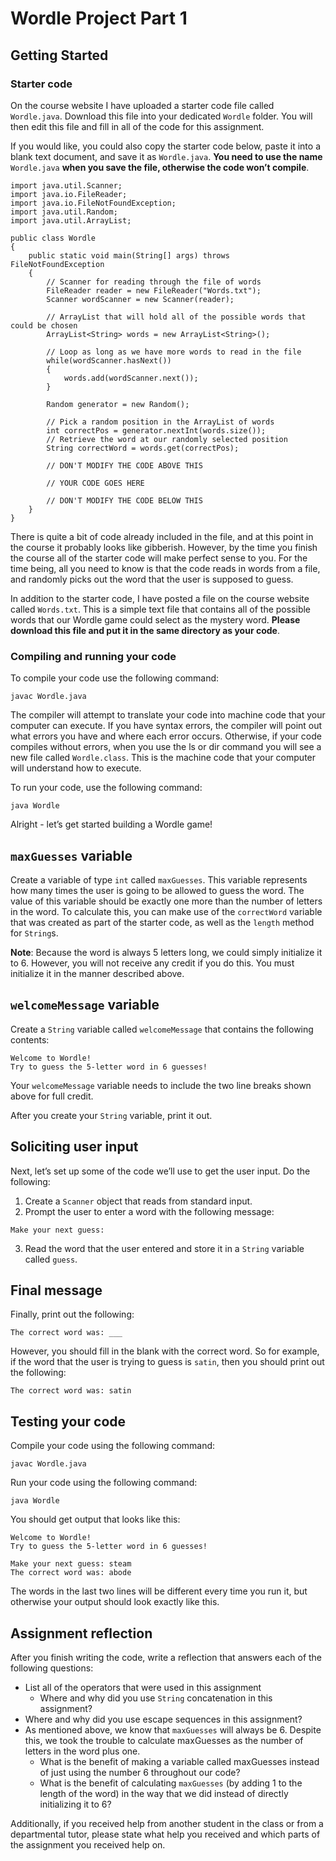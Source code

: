 # Wordle Project Part 1
## Getting Started
### Starter code
On the course website I have uploaded a starter code file called `Wordle.java`. Download this file into your dedicated `Wordle` folder. You will then edit this file and fill in all of the code for this assignment.

If you would like, you could also copy the starter code below, paste it into a blank text document, and save it as `Wordle.java`. **You need to use the name** `Wordle.java` **when you save the file, otherwise the code won’t compile**.

```
import java.util.Scanner;
import java.io.FileReader;
import java.io.FileNotFoundException;
import java.util.Random;
import java.util.ArrayList;

public class Wordle
{
    public static void main(String[] args) throws FileNotFoundException
    {
        // Scanner for reading through the file of words
        FileReader reader = new FileReader("Words.txt");
        Scanner wordScanner = new Scanner(reader);
        
        // ArrayList that will hold all of the possible words that could be chosen
        ArrayList<String> words = new ArrayList<String>();
        
        // Loop as long as we have more words to read in the file
        while(wordScanner.hasNext())
        {
            words.add(wordScanner.next());
        }
        
        Random generator = new Random();
        
        // Pick a random position in the ArrayList of words
        int correctPos = generator.nextInt(words.size());
        // Retrieve the word at our randomly selected position
        String correctWord = words.get(correctPos);
        
        // DON'T MODIFY THE CODE ABOVE THIS
        
        // YOUR CODE GOES HERE
        
        // DON'T MODIFY THE CODE BELOW THIS
    }
}
```

There is quite a bit of code already included in the file, and at this point in the course it probably looks like gibberish. However, by the time you finish the course all of the starter code will make perfect sense to you. For the time being, all you need to know is that the code reads in words from a file, and randomly picks out the word that the user is supposed to guess.

In addition to the starter code, I have posted a file on the course website called `Words.txt`. This is a simple text file that contains all of the possible words that our Wordle game could select as the mystery word. **Please download this file and put it in the same directory as your code**.

### Compiling and running your code
To compile your code use the following command:
```
javac Wordle.java
```

The compiler will attempt to translate your code into machine code that your computer can execute. If you have syntax errors, the compiler will point out what errors you have and where each error occurs. Otherwise, if your code compiles without errors, when you use the ls or dir command you will see a new file called `Wordle.class`. This is the machine code that your computer will understand how to execute.

To run your code, use the following command:

```
java Wordle
```

Alright - let’s get started building a Wordle game!

## `maxGuesses` variable
Create a variable of type `int` called `maxGuesses`. This variable represents how many times the user is going to be allowed to guess the word. The value of this variable should be exactly one more than the number of letters in the word. To calculate this, you can make use of the `correctWord` variable that was created as part of the starter code, as well as the `length` method for `String`s.

**Note**: Because the word is always 5 letters long, we could simply initialize it to 6. However, you will not receive any credit if you do this. You must initialize it in the manner described above.

## `welcomeMessage` variable
Create a `String` variable called `welcomeMessage` that contains the following contents:

```
Welcome to Wordle!
Try to guess the 5-letter word in 6 guesses!
```

Your `welcomeMessage` variable needs to include the two line breaks shown above for full credit.

After you create your `String` variable, print it out.

## Soliciting user input
Next, let’s set up some of the code we’ll use to get the user input. Do the following:
1. Create a `Scanner` object that reads from standard input.
2. Prompt the user to enter a word with the following message:

```
Make your next guess: 
```

3. Read the word that the user entered and store it in a `String` variable called `guess`.

## Final message
Finally, print out the following:

```
The correct word was: ___
```

However, you should fill in the blank with the correct word. So for example, if the word that the user is trying to guess is `satin`, then you should print out the following:

```
The correct word was: satin
```

## Testing your code
Compile your code using the following command:

```
javac Wordle.java
```

Run your code using the following command:

```
java Wordle
```

You should get output that looks like this:

```
Welcome to Wordle!
Try to guess the 5-letter word in 6 guesses!

Make your next guess: steam
The correct word was: abode
```

The words in the last two lines will be different every time you run it, but otherwise your output should look exactly like this.

## Assignment reflection
After you finish writing the code, write a reflection that answers each of the following questions:
- List all of the operators that were used in this assignment
    - Where and why did you use `String` concatenation in this assignment?
- Where and why did you use escape sequences in this assignment?
- As mentioned above, we know that `maxGuesses` will always be 6. Despite this, we took the trouble to calculate maxGuesses as the number of letters in the word plus one.
    - What is the benefit of making a variable called maxGuesses instead of just using the number 6 throughout our code?
    - What is the benefit of calculating `maxGuesses` (by adding 1 to the length of the word) in the way that we did instead of directly initializing it to 6?

Additionally, if you received help from another student in the class or from a departmental tutor, please state what help you received and which parts of the assignment you received help on.
